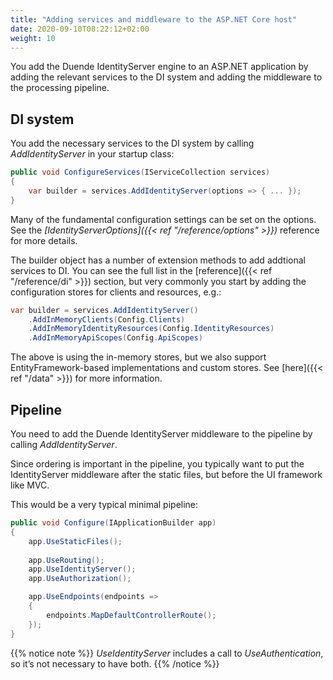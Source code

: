 ```yaml
---
title: "Adding services and middleware to the ASP.NET Core host"
date: 2020-09-10T08:22:12+02:00
weight: 10
---
```


You add the Duende IdentityServer engine to an ASP.NET application by adding the relevant services to the DI system and adding the middleware to the processing pipeline.

## DI system
You add the necessary services to the  DI system by calling *AddIdentityServer* in your startup class:

```cs
public void ConfigureServices(IServiceCollection services)
{
    var builder = services.AddIdentityServer(options => { ... });
}
```

Many of the fundamental configuration settings can be set on the options. See the *[IdentityServerOptions]({{< ref "/reference/options" >}})* reference for more details.

The builder object has a number of extension methods to add addtional services to DI.
You can see the full list in the [reference]({{< ref "/reference/di" >}}) section, but very commonly you start by adding the configuration stores for clients and resources, e.g.:

```cs
var builder = services.AddIdentityServer()
    .AddInMemoryClients(Config.Clients)
    .AddInMemoryIdentityResources(Config.IdentityResources)
    .AddInMemoryApiScopes(Config.ApiScopes)
```

The above is using the in-memory stores, but we also support EntityFramework-based implementations and custom stores. See [here]({{< ref "/data" >}}) for more information.

## Pipeline
You need to add the Duende IdentityServer middleware to the pipeline by calling *AddIdentityServer*.

Since ordering is important in the pipeline, you typically want to put the IdentityServer middleware after the static files, but before the UI framework like MVC.

This would be a very typical minimal pipeline:

```cs
public void Configure(IApplicationBuilder app)
{
    app.UseStaticFiles();
    
    app.UseRouting();
    app.UseIdentityServer();
    app.UseAuthorization();

    app.UseEndpoints(endpoints =>
    {
        endpoints.MapDefaultControllerRoute();
    });
}
```

{{% notice note %}}
*UseIdentityServer* includes a call to *UseAuthentication*, so it’s not necessary to have both.
{{% /notice %}}
